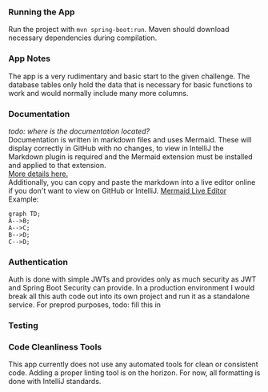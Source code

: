 ### Running the App
Run the project with `mvn spring-boot:run`. Maven should download necessary dependencies during compilation.

### App Notes
The app is a very rudimentary and basic start to the given challenge. The database tables only hold the data that is necessary for basic functions to work and would normally include many more columns. 

### Documentation
*todo: where is the documentation located?*  
Documentation is written in markdown files and uses Mermaid. These will display correctly in GitHub with no changes, to view in IntelliJ the Markdown plugin is required and the Mermaid extension must be installed and applied to that extension.  
[More details here.](https://www.jetbrains.com/help/idea/markdown.html#diagrams)  
Additionally, you can copy and paste the markdown into a live editor online if you don't want to view on GitHub or IntelliJ.
[Mermaid Live Editor](https://mermaid.live/)  
Example:

```mermaid
graph TD;
A-->B;
A-->C;
B-->D;
C-->D;
```
### Authentication
Auth is done with simple JWTs and provides only as much security as JWT and Spring Boot Security can provide. In a production environment I would break all this auth code out into its own project and run it as a standalone service. For preprod purposes, todo: fill this in

### Testing

### Code Cleanliness Tools
This app currently does not use any automated tools for clean or consistent code.  Adding a proper linting tool is on the horizon.  For now, all formatting is done with IntelliJ standards.